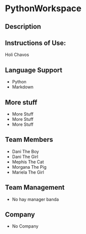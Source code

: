# PythonWorkspace
## Description 

## Instructions of Use:
Holi Chavos

## Language Support
- Python
- Markdown

## More stuff
- More Stuff
- More Stuff
- More Stuff

## Team Members
- Dani The Boy
- Dani The Girl
- Mephis The Cat
- Morgana The Pig
- Mariela The Girl
## Team Management
- No hay manager banda

## Company
- No Company